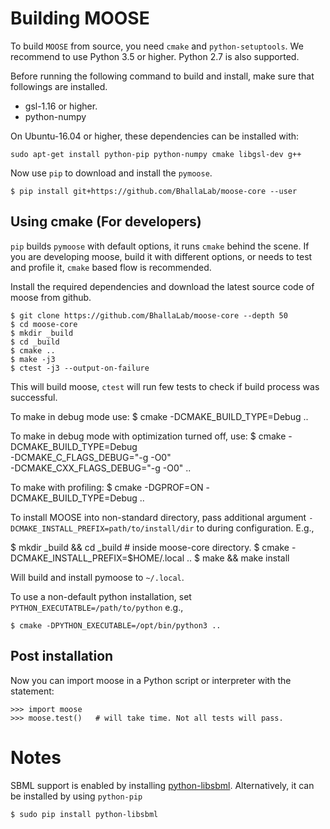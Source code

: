 # Building MOOSE 

To build `MOOSE` from source, you need `cmake` and `python-setuptools`. We
recommend to use Python 3.5 or higher. Python 2.7 is also supported. 

Before running the following command to build and install, make sure that
followings are installed.

- gsl-1.16 or higher.
- python-numpy

On Ubuntu-16.04 or higher, these dependencies can be installed with:

```
sudo apt-get install python-pip python-numpy cmake libgsl-dev g++
```

Now use `pip` to download and install the `pymoose`.

```
$ pip install git+https://github.com/BhallaLab/moose-core --user
```

## Using cmake (For developers)

`pip`  builds `pymoose` with default options, it runs `cmake` behind the scene.
If you are developing moose, build it with different options, or needs to test
and profile it, `cmake` based flow is recommended.

Install the required dependencies and download the latest source code of moose
from github.

    $ git clone https://github.com/BhallaLab/moose-core --depth 50 
    $ cd moose-core
    $ mkdir _build
    $ cd _build
    $ cmake ..
    $ make -j3  
    $ ctest -j3 --output-on-failure

This will build moose, `ctest` will run few tests to check if build process was
successful.

To make in debug mode use:
    $ cmake -DCMAKE_BUILD_TYPE=Debug ..

To make in debug mode with optimization turned off, use:
	$ cmake -DCMAKE_BUILD_TYPE=Debug \
      -DCMAKE_C_FLAGS_DEBUG="-g -O0" \
      -DCMAKE_CXX_FLAGS_DEBUG="-g -O0" ..


To make with profiling:
    $ cmake -DGPROF=ON -DCMAKE_BUILD_TYPE=Debug ..


To install MOOSE into non-standard directory, pass additional argument
`-DCMAKE_INSTALL_PREFIX=path/to/install/dir` to during configuration. E.g.,

   $ mkdir _build && cd _build    # inside moose-core directory.
   $ cmake -DCMAKE_INSTALL_PREFIX=$HOME/.local ..
   $ make && make install

Will build and install pymoose to `~/.local`.

To use a non-default python installation, set
`PYTHON_EXECUTATBLE=/path/to/python` e.g.,

    $ cmake -DPYTHON_EXECUTABLE=/opt/bin/python3 ..

## Post installation

Now you can import moose in a Python script or interpreter with the statement:

    >>> import moose
    >>> moose.test()   # will take time. Not all tests will pass.

# Notes

SBML support is enabled by installing
[python-libsbml](http://sbml.org/Software/libSBML/docs/python-api/libsbml-installation.html).
Alternatively, it can be installed by using `python-pip`

    $ sudo pip install python-libsbml
